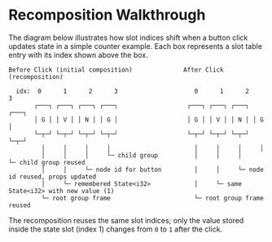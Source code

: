 # Recomposition Walkthrough

The diagram below illustrates how slot indices shift when a button click updates
state in a simple counter example. Each box represents a slot table entry with
its index shown above the box.

```
Before Click (initial composition)              After Click (recomposition)

  idx:  0      1      2      3                     0      1      2      3
       ┌───┐ ┌───┐ ┌───┐ ┌───┐                   ┌───┐ ┌───┐ ┌───┐ ┌───┐
       │ G │ │ V │ │ N │ │ G │                   │ G │ │ V │ │ N │ │ G │
       └─┬─┘ └─┬─┘ └─┬─┘ └─┬─┘                   └─┬─┘ └─┬─┘ └─┬─┘ └─┬─┘
         │     │     │     │                       │     │     │     │
         │     │     │     └─ child group          │     │     │     └─ child group reused
         │     │     └─ node id for button         │     │     └─ node id reused, props updated
         │     └─ remembered State<i32>            │     └─ same State<i32> with new value (1)
         └─ root group frame                       └─ root group frame reused
```

The recomposition reuses the same slot indices; only the value stored inside the
state slot (index 1) changes from `0` to `1` after the click.

